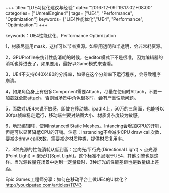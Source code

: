 +++
title= "[UE4]优化建议与经验"
date= "2016-12-09T19:17:02+08:00"
categories= ["UnrealEngine4"]
tags= ["UE4", "Performance", "Optimization"]
keywords= ["UE4性能优化","UE4", "Performance", "Optimization"]
+++

keywords：UE4性能优化、Performance Optimization

1，材质尽量用mask，这样可以节省资源。如果用透明和半透明，会非常耗资源。

2，GPUProfile来统计性能消耗的时候，在editor模式下不是很准，因为编辑器的消耗也算进去了，如果要用，最好以Game模式来查看。

3，UE4不支持640X480的分辨率，如果在这个分辨率下运行程序，会导致程序崩溃。

4，如果角色身上有很多Component需要Attach，尽量在使用时Attach，不要一加载就全部attach，否则当场景中角色很多时，会有严重性能问题。

5，面数对UE4来说不敏感，即使在移动端。ipad 4上，50万的三角面，也能够以30fps帧率稳定运行，移动端主要对贴图大小、材质复杂度较为敏感。

6，地形编辑时，使用Instanced Static Meshes。Intancing会增加GPU的开销，但是可以显著降低CPU的开销。注意：Instancing不会减少CPU draw call次数，要减少draw call次数，需要减少材质种类，提供材质复用率。

7，3种光源的性能消耗从低到高：定向光/平行光(Directional Light) < 点光源(Point Light) < 聚光灯(Spot Light)。这个标准不局限于UE4，其他引擎也是这样。当光源数量在场景中达到一定量级时，3种灯光的性能差距也是数量级上差距。

Epic Games工程师分享：如何在移动平台上做UE4的UI优化？  
http://youxiputao.com/articles/11743